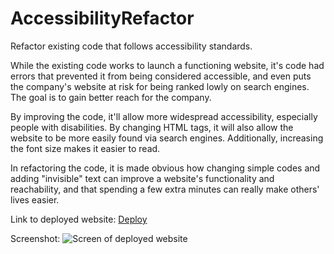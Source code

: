 # AccessibilityRefactor
Refactor existing code that follows accessibility standards.

While the existing code works to launch a functioning website, it's code had errors that prevented it from being considered accessible, and even puts the company's website at risk for being ranked lowly on search engines. The goal is to gain better reach for the company.

By improving the code, it'll allow more widespread accessibility, especially people with disabilities. By changing HTML tags, it will also allow the website to be more easily found via search engines. Additionally, increasing the font size makes it easier to read.

In refactoring the code, it is made obvious how changing simple codes and adding "invisible" text can improve a website's functionality and reachability, and that spending a few extra minutes can really make others' lives easier.

Link to deployed website:
[Deploy](https://rkle408.github.io/AccessibilityRefactor/)

Screenshot:
![Screen of deployed website](https://user-images.githubusercontent.com/108099192/186725658-5ee76858-924d-4d8e-91cf-4053e7a2d43f.png)
